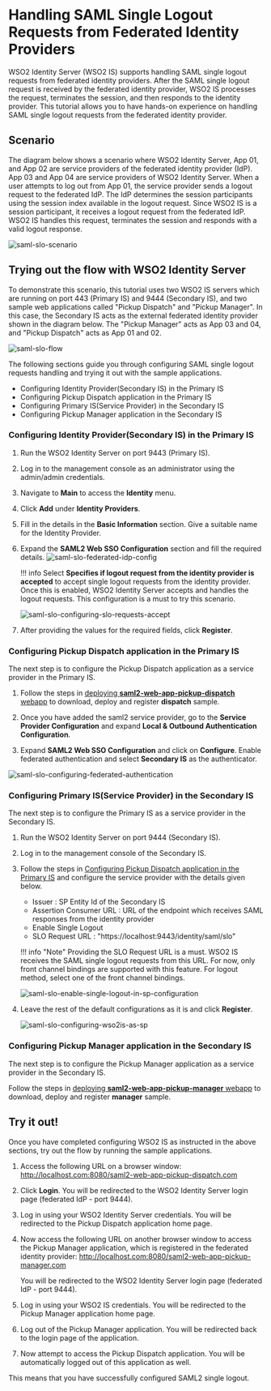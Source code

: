 # Handling SAML Single Logout Requests from Federated Identity Providers

WSO2 Identity Server (WSO2 IS) supports handling SAML single logout requests from federated identity providers.
After the SAML single logout request is received by the federated identity provider, WSO2 IS processes the request, 
terminates the session, and then responds to the identity provider. This tutorial allows you to have
hands-on experience on handling SAML single logout requests from the federated identity provider. 

## Scenario

The diagram below shows a scenario where WSO2 Identity Server, App 01, and App 02 are service providers of the federated
identity provider (IdP). App 03 and App 04 are service providers of WSO2 Identity Server. When a user attempts to log out 
from App 01, the service provider sends a logout request to the federated IdP. The IdP determines the session participants using
the session index available in the logout request. Since WSO2 IS is a session participant, it receives a logout request
from the federated IdP. WSO2 IS handles this request, terminates the session and responds with a valid logout response.

![saml-slo-scenario](../assets/img/tutorials/saml-slo-scenario.png)
        
## Trying out the flow with WSO2 Identity Server

To demonstrate this scenario, this tutorial uses two WSO2 IS servers which are running on port 443 (Primary IS) and 9444
(Secondary IS), and two sample web applications called "Pickup Dispatch" and "Pickup Manager". In this case, the 
Secondary IS acts as the external federated identity provider shown in the diagram below. The "Pickup Manager" acts as 
App 03 and 04, and "Pickup Dispatch" acts as App 01 and 02.

![saml-slo-flow](../assets/img/tutorials/saml-slo-flow.png)

The following sections guide you through configuring SAML single logout requests handling and trying it out with 
the sample applications.

-   Configuring Identity Provider(Secondary IS) in the Primary IS
-   Configuring Pickup Dispatch application in the Primary IS
-   Configuring Primary IS(Service Provider) in the Secondary IS
-   Configuring Pickup Manager application in the Secondary IS

### Configuring Identity Provider(Secondary IS) in the Primary IS

1. Run the WSO2 Identity Server on port 9443 (Primary IS).

2. Log in to the management console as an administrator using the admin/admin credentials.

3. Navigate to **Main** to access the **Identity** menu. 

4. Click **Add** under **Identity Providers**. 

5. Fill in the details in the **Basic Information** section. Give a suitable name for the Identity Provider.

6. Expand the **SAML2 Web SSO Configuration** section and fill the required details. 
    ![saml-slo-federated-idp-config](../assets/img/tutorials/saml-slo-federated-idp-config.png)
   
    !!! info
        Select **Specifies if logout request from the identity provider is accepted** to accept single logout requests from the identity provider. Once this is enabled, WSO2 Identity Server accepts and handles the logout requests. This configuration is a must to try this scenario. 

    ![saml-slo-configuring-slo-requests-accept](../assets/img/tutorials/saml-slo-configuring-slo-requests-accept.png)
   
7. After providing the values for the required fields, click **Register**.

### Configuring Pickup Dispatch application in the Primary IS

The next step is to configure the Pickup Dispatch application as a service provider in the Primary IS.

1. Follow the steps in
   [deploying **saml2-web-app-pickup-dispatch** webapp](../../learn/deploying-the-sample-app/#deploying-the-saml2-web-app-pickup-dispatch-webapp)
   to download, deploy and register **dispatch** sample.
    
2. Once you have added the saml2 service provider, go to the **Service Provider Configuration** and expand **Local & Outbound Authentication Configuration**. 
        
3. Expand **SAML2 Web SSO Configuration** and click on **Configure**. Enable federated authentication and select **Secondary IS** as the authenticator.
 
 ![saml-slo-configuring-federated-authentication](../assets/img/tutorials/saml-slo-configuring-federated-authentication.png)
 
### Configuring Primary IS(Service Provider) in the Secondary IS
 
The next step is to configure the Primary IS as a service provider in the Secondary IS.
 
1. Run the WSO2 Identity Server on port 9444 (Secondary IS).

2. Log in to the management console of the Secondary IS.

3. Follow the steps in [Configuring Pickup Dispatch application in the Primary IS](#configuring-pickup-dispatch-application-in-the-primary-is) and configure the service provider with the details given below.

    - Issuer : SP Entity Id of the Secondary IS
    - Assertion Consumer URL : URL of the endpoint which receives SAML responses from the identity provider
    - Enable Single Logout
    - SLO Request URL : "https://localhost:9443/identity/saml/slo" 

    !!! info "Note"
        Providing the SLO Request URL is a must. WSO2 IS receives the SAML single logout requests from this URL. For now, only front channel bindings are supported with this feature. For logout method, select one of the front channel bindings.
    
    ![saml-slo-enable-single-logout-in-sp-configuration](../assets/img/tutorials/saml-slo-enable-single-logout-in-sp-configuration.png)

4. Leave the rest of the default configurations as it is and click **Register**. 

    ![saml-slo-configuring-wso2is-as-sp](../assets/img/tutorials/saml-slo-configuring-wso2is-as-sp.png)
 
 
### Configuring Pickup Manager application in the Secondary IS

The next step is to configure the Pickup Manager application as a service provider in the Secondary IS.
 
Follow the steps in [deploying **saml2-web-app-pickup-manager** webapp](../../learn/deploying-the-sample-app/#deploying-the-saml2-web-app-pickup-manager-webapp) to download, deploy and register **manager** sample.
  
## Try it out!

Once you have completed configuring WSO2 IS as instructed in the above sections, try out the flow by running the 
sample applications.

1. Access the following URL on a browser window: http://localhost.com:8080/saml2-web-app-pickup-dispatch.com

2. Click **Login**. You will be redirected to the WSO2 Identity Server login page (federated IdP - port 9444).

3. Log in using your WSO2 Identity Server credentials. You will be redirected to the Pickup Dispatch application home page.

4. Now access the following URL on another browser window to access the Pickup Manager application, which is registered 
in the federated identity provider: http://localhost.com:8080/saml2-web-app-pickup-manager.com

    You will be redirected to the WSO2 Identity Server login page (federated IdP - port 9444).

5. Log in using your WSO2 IS credentials. You will be redirected to the Pickup Manager application home page.
6. Log out of the Pickup Manager application. You will be redirected back to the login page of the application.

7. Now attempt to access the Pickup Dispatch application. You will be automatically logged out of this application as well.

This means that you have successfully configured SAML2 single logout.



